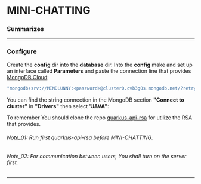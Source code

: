 # MINI-CHATTING
### Summarizes


- - -
### Configure
Create the **config** dir into the **database** dir. Into the **config** make and set up an interface called **Parameters** and paste the connection line that provides [MongoDB Cloud](https://account.mongodb.com/account/login):
```JAVA
"mongodb+srv://MINDLUNNY:<password>@cluster0.cvb3g0s.mongodb.net/?retryWrites=true&w=majority;"
```
You can find the string connection in the MongoDB section **"Connect to cluster"** in **"Drivers"** then select **"JAVA"**:

To remember You should clone the repo [quarkus-api-rsa](https://github.com/PineberryCode/quarkus-api-rsa) for utilize the RSA that provides.<br>
###### Note_01: Run first quarkus-api-rsa before MINI-CHATTING.
###### Note_02: For communication between users, You shall turn on the server first.
- - -
